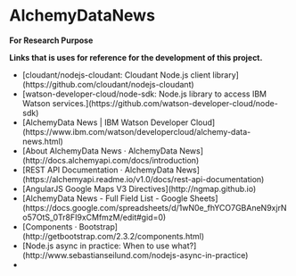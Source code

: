 # AlchemyDataNews
**For Research Purpose**

**Links that is uses for reference for the development of this project.**

<ul>
<li> [cloudant/nodejs-cloudant: Cloudant Node.js client library](https://github.com/cloudant/nodejs-cloudant)</li>
<li> [watson-developer-cloud/node-sdk: Node.js library to access IBM Watson services.](https://github.com/watson-developer-cloud/node-sdk) </li>
<li> [AlchemyData News | IBM Watson Developer Cloud](https://www.ibm.com/watson/developercloud/alchemy-data-news.html) </li>
<li> [About AlchemyData News · AlchemyData News](http://docs.alchemyapi.com/docs/introduction) </li>
<li> [REST API Documentation · AlchemyData News](https://alchemyapi.readme.io/v1.0/docs/rest-api-documentation) </li>
<li> [AngularJS Google Maps V3 Directives](http://ngmap.github.io) </li>
<li> [AlchemyData News - Full Field List - Google Sheets](https://docs.google.com/spreadsheets/d/1wN0e_fhYCO7GBAneN9xjrNo57OtS_0Tr8FI9xCMfmzM/edit#gid=0) </li>
<li> [Components · Bootstrap](http://getbootstrap.com/2.3.2/components.html) </li>
<li> [Node.js async in practice: When to use what?](http://www.sebastianseilund.com/nodejs-async-in-practice) <li>
<ul>
